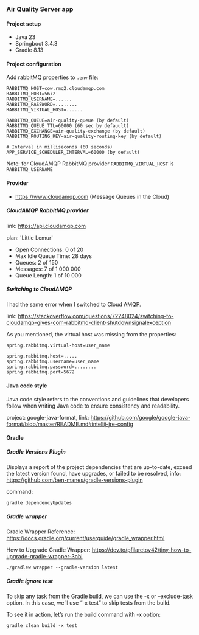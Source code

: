 ### Air Quality Server app

#### Project setup

* Java 23
* Springboot 3.4.3
* Gradle 8.13

#### Project configuration

Add rabbitMQ properties to `.env` file:

```
RABBITMQ_HOST=cow.rmq2.cloudamqp.com
RABBITMQ_PORT=5672
RABBITMQ_USERNAME=......
RABBITMQ_PASSWORD=........
RABBITMQ_VIRTUAL_HOST=......

RABBITMQ_QUEUE=air-quality-queue (by default)
RABBITMQ_QUEUE_TTL=60000 (60 sec by defauult)
RABBITMQ_EXCHANGE=air-quality-exchange (by default)
RABBITMQ_ROUTING_KEY=air-quality-routing-key (by default)

# Interval in milliseconds (60 seconds)
APP_SERVICE_SCHEDULER_INTERVAL=60000 (by default)
```

Note: for CloudAMQP RabbitMQ provider `RABBITMQ_VIRTUAL_HOST` is `RABBITMQ_USERNAME`

#### Provider

* https://www.cloudamqp.com (Message Queues in the Cloud)

##### CloudAMQP RabbitMQ provider

link: https://api.cloudamqp.com

plan: 'Little Lemur'

* Open Connections: 0 of 20
* Max Idle Queue Time: 28 days
* Queues: 2 of 150
* Messages: 7 of 1 000 000
* Queue Length: 1 of 10 000

##### Switching to CloudAMQP

I had the same error when I switched to Cloud AMQP.

link: https://stackoverflow.com/questions/72248024/switching-to-cloudamqp-gives-com-rabbitmq-client-shutdownsignalexception

As you mentioned, the virtual host was missing from the properties:

```
spring.rabbitmq.virtual-host=user_name

spring.rabbitmq.host=.....
spring.rabbitmq.username=user_name
spring.rabbitmq.password=........
spring.rabbitmq.port=5672
```

#### Java code style

Java code style refers to the conventions and guidelines that developers follow when writing Java code to ensure
consistency and readability.

project: google-java-format,
link: https://github.com/google/google-java-format/blob/master/README.md#intellij-jre-config

#### Gradle

##### Gradle Versions Plugin

Displays a report of the project dependencies that are up-to-date, exceed the latest version found, have upgrades, or
failed to be resolved, info: https://github.com/ben-manes/gradle-versions-plugin

command:

```
gradle dependencyUpdates
```

##### Gradle wrapper

Gradle Wrapper Reference:
https://docs.gradle.org/current/userguide/gradle_wrapper.html

How to Upgrade Gradle Wrapper:
https://dev.to/pfilaretov42/tiny-how-to-upgrade-gradle-wrapper-3obl

```
./gradlew wrapper --gradle-version latest
```

##### Gradle ignore test

To skip any task from the Gradle build, we can use the -x or –exclude-task option. In this case, we’ll use “-x test” to
skip tests from the build.

To see it in action, let’s run the build command with -x option:

```
gradle clean build -x test
```